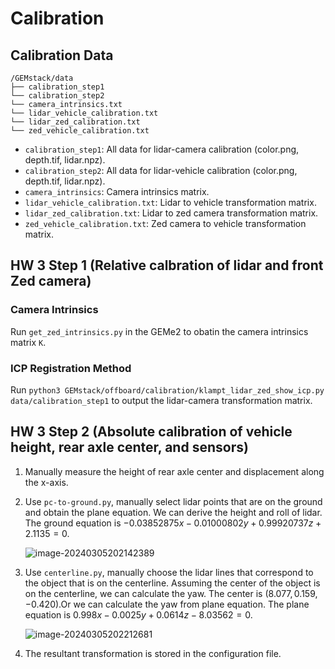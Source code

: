 # Calibration

## Calibration Data

```
/GEMstack/data
├── calibration_step1
└── calibration_step2
└── camera_intrinsics.txt
└── lidar_vehicle_calibration.txt
└── lidar_zed_calibration.txt
└── zed_vehicle_calibration.txt
```

- `calibration_step1`: All data for lidar-camera calibration (color.png, depth.tif, lidar.npz).
- `calibration_step2`: All data for lidar-vehicle calibration (color.png, depth.tif, lidar.npz).
- `camera_intrinsics`: Camera intrinsics matrix.
- `lidar_vehicle_calibration.txt`: Lidar to vehicle transformation matrix. 
- `lidar_zed_calibration.txt`: Lidar to zed camera transformation matrix. 
- `zed_vehicle_calibration.txt`: Zed camera to vehicle transformation matrix. 

## HW 3 Step 1 (Relative calbration of lidar and front Zed camera)

### Camera Intrinsics

Run `get_zed_intrinsics.py` in the GEMe2 to obatin the camera intrinsics matrix `K`.

### ICP Registration Method

Run `python3 GEMstack/offboard/calibration/klampt_lidar_zed_show_icp.py data/calibration_step1` to output the lidar-camera transformation matrix. 

## HW 3 Step 2 (Absolute calibration of vehicle height, rear axle center, and sensors)

1. Manually measure the height of rear axle center and displacement along the x-axis.

2. Use `pc-to-ground.py`, manually select lidar points that are on the ground and obtain the plane equation. We can derive the height and roll of lidar. The ground equation is  $-0.03852875x-0.01000802y+0.99920737z+2.1135=0$.

   ![image-20240305202142389](assets/image-20240305202142389.png)

3. Use `centerline.py`, manually choose the lidar lines that correspond to the object that is on the centerline. Assuming the center of the object is on the centerline, we can calculate the yaw. The center is $(8.077,0.159,-0.420)$.Or we can calculate the yaw from plane equation. The plane equation is $0.998x - 0.0025y + 0.0614z -8.03562 = 0.$

   ![image-20240305202212681](assets/image-20240305202212681.png)

4. The resultant transformation is stored in the configuration file.
